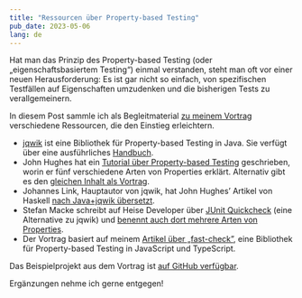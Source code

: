 ```yaml
---
title: "Ressourcen über Property-based Testing"
pub_date: 2023-05-06
lang: de
---
```


Hat man das Prinzip des Property-based Testing (oder „eigenschaftsbasiertem Testing“) einmal verstanden, steht man oft vor einer neuen Herausforderung:
Es ist gar nicht so einfach, von spezifischen Testfällen auf Eigenschaften umzudenken und die bisherigen Tests zu verallgemeinern.

In diesem Post sammle ich als Begleitmaterial [zu meinem Vortrag](https://jax.de/core-java-jvm-languages/eigenschaftsbasiertes-testen/) verschiedene Ressourcen, die den Einstieg erleichtern.

* [jqwik](https://jqwik.net) ist eine Bibliothek für Property-based Testing in Java.
  Sie verfügt über eine ausführliches [Handbuch](https://jqwik.net/docs/current/user-guide.html).
* John Hughes hat ein [Tutorial über Property-based Testing](https://research.chalmers.se/en/publication/517894) geschrieben, worin er fünf verschiedene Arten von Properties erklärt.
  Alternativ gibt es den [gleichen Inhalt als Vortrag](https://www.youtube.com/watch?v=zvRAyq5wj38).
* Johannes Link, Hauptautor von jqwik, hat John Hughes’ Artikel von Haskell [nach Java+jqwik übersetzt](https://johanneslink.net/how-to-specify-it/).
* Stefan Macke schreibt auf Heise Developer über [JUnit Quickcheck](https://github.com/pholser/junit-quickcheck) (eine Alternative zu jqwik) und [benennt auch dort mehrere Arten von Properties](https://www.heise.de/hintergrund/Property-based-Testing-mit-JUnit-QuickCheck-3935767.html).
* Der Vortrag basiert auf meinem [Artikel über „fast-check”](https://www.innoq.com/de/articles/2023/02/testing-fast-check/), eine Bibliothek für Property-based Testing in JavaScript und TypeScript.

Das Beispielprojekt aus dem Vortrag ist [auf GitHub verfügbar](https://github.com/larsrh/jqwik-jax-example).

Ergänzungen nehme ich gerne entgegen!
